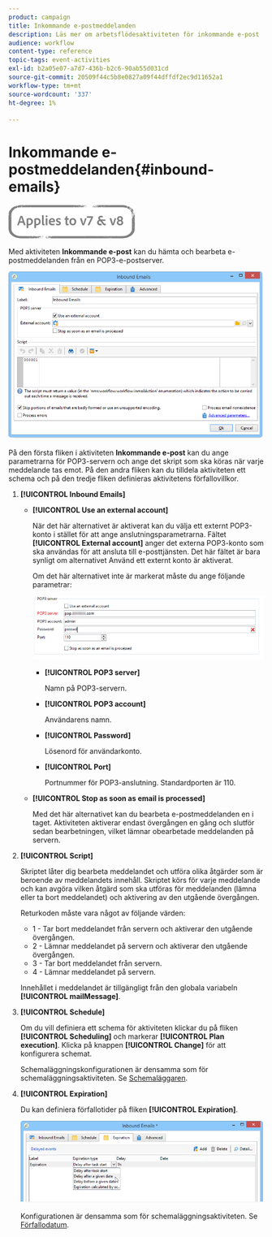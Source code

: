 ```yaml
---
product: campaign
title: Inkommande e-postmeddelanden
description: Läs mer om arbetsflödesaktiviteten för inkommande e-post
audience: workflow
content-type: reference
topic-tags: event-activities
exl-id: b2a05e07-a7d7-436b-b2c6-90ab55d031cd
source-git-commit: 20509f44c5b8e0827a09f44dffdf2ec9d11652a1
workflow-type: tm+mt
source-wordcount: '337'
ht-degree: 1%

---
```


# Inkommande e-postmeddelanden{#inbound-emails}

![](../../assets/common.svg)

Med aktiviteten **Inkommande e-post** kan du hämta och bearbeta e-postmeddelanden från en POP3-e-postserver.

![](assets/email_rec_edit_1.png)

På den första fliken i aktiviteten **Inkommande e-post** kan du ange parametrarna för POP3-servern och ange det skript som ska köras när varje meddelande tas emot. På den andra fliken kan du tilldela aktiviteten ett schema och på den tredje fliken definieras aktivitetens förfallovillkor.

1. **[!UICONTROL Inbound Emails]**

   * **[!UICONTROL Use an external account]**

      När det här alternativet är aktiverat kan du välja ett externt POP3-konto i stället för att ange anslutningsparametrarna. Fältet **[!UICONTROL External account]** anger det externa POP3-konto som ska användas för att ansluta till e-posttjänsten. Det här fältet är bara synligt om alternativet Använd ett externt konto är aktiverat.

      Om det här alternativet inte är markerat måste du ange följande parametrar:

      ![](assets/email_rec_edit_1b.png)

      * **[!UICONTROL POP3 server]**

         Namn på POP3-servern.

      * **[!UICONTROL POP3 account]**

         Användarens namn.

      * **[!UICONTROL Password]**

         Lösenord för användarkonto.

      * **[!UICONTROL Port]**

         Portnummer för POP3-anslutning. Standardporten är 110.
   * **[!UICONTROL Stop as soon as email is processed]**

      Med det här alternativet kan du bearbeta e-postmeddelanden en i taget. Aktiviteten aktiverar endast övergången en gång och slutför sedan bearbetningen, vilket lämnar obearbetade meddelanden på servern.


1. **[!UICONTROL Script]**

   Skriptet låter dig bearbeta meddelandet och utföra olika åtgärder som är beroende av meddelandets innehåll. Skriptet körs för varje meddelande och kan avgöra vilken åtgärd som ska utföras för meddelanden (lämna eller ta bort meddelandet) och aktivering av den utgående övergången.

   Returkoden måste vara något av följande värden:

   * 1 - Tar bort meddelandet från servern och aktiverar den utgående övergången.
   * 2 - Lämnar meddelandet på servern och aktiverar den utgående övergången.
   * 3 - Tar bort meddelandet från servern.
   * 4 - Lämnar meddelandet på servern.

   Innehållet i meddelandet är tillgängligt från den globala variabeln **[!UICONTROL mailMessage]**.

1. **[!UICONTROL Schedule]**

   Om du vill definiera ett schema för aktiviteten klickar du på fliken **[!UICONTROL Scheduling]** och markerar **[!UICONTROL Plan execution]**. Klicka på knappen **[!UICONTROL Change]** för att konfigurera schemat.

   Schemaläggningskonfigurationen är densamma som för schemaläggningsaktiviteten. Se [Schemaläggaren](scheduler.md).

1. **[!UICONTROL Expiration]**

   Du kan definiera förfallotider på fliken **[!UICONTROL Expiration]**.

   ![](assets/email_rec_edit_3.png)

   Konfigurationen är densamma som för schemaläggningsaktiviteten. Se [Förfallodatum](defining-approvals.md).
